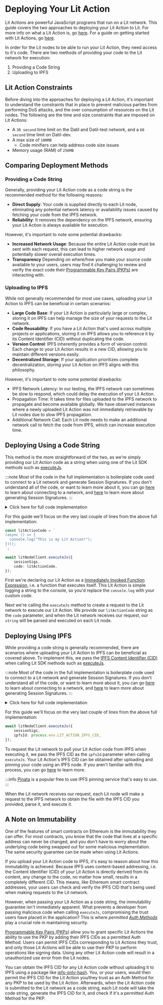# Deploying Your Lit Action

Lit Actions are powerful JavaScript programs that run on a Lit network. This guide covers the two approaches to deploying your Lit Action to Lit. For more info on what a Lit Action is, go [here](./overview.md). For a guide on getting started with Lit Actions, go [here](./quick-start.md).

In order for the Lit nodes to be able to run your Lit Action, they need access to it's code. There are two methods of providing your code to the Lit network for execution:

1. Providing a Code String
2. Uploading to IPFS

## Lit Action Constraints

Before diving into the approaches for deploying a Lit Action, it's important to understand the constraints that in place to prevent malicious parties from performing DoS attacks, and the over consumption of resources on the Lit nodes. The following are the time and size constraints that are imposed on Lit Actions:

- A `30 second` time limit on the Datil and Datil-test network, and a `60 second` time limit on Datil-dev.
- A max size of `100MB`
  - Code minifiers can help address code size issues
- Memory usage (RAM) of `256MB`

## Comparing Deployment Methods

### Providing a Code String

Generally, providing your Lit Action code as a code string is the recommended method for the following reasons:

- **Direct Supply**: Your code is supplied directly to each Lit node, eliminating any potential network latency or availability issues caused by fetching your code from the IPFS network.
- **Reliability**: It removes the dependency on the IPFS network, ensuring your Lit Action is always available for execution.

However, it's important to note some potential drawbacks:

- **Increased Network Usage**: Because the entire Lit Action code must be sent with each request, this can lead to higher network usage and potentially slower overall execution times.
- **Transparency** Depending on where/how you make your source code available to your users, users may find it challenging to review and verify the exact code their [Programmable Key Pairs (PKPs)](../../user-wallets/pkps/overview.md) are interacting with.

### Uploading to IPFS

While not generally recommended for most use cases, uploading your Lit Action to IPFS can be beneficial in certain scenarios:

- **Large Code Base**: If your Lit Action is particularly large or complex, storing it on IPFS can help manage the size of your requests to the Lit network.
- **Code Reusability**: If you have a Lit Action that's used across multiple projects or applications, storing it on IPFS allows you to reference it by its Content Identifier (CID) without duplicating the code.
- **Version Control**: IPFS inherently provides a form of version control. Each change to your Lit Action results in a new CID, allowing you to maintain different versions easily.
- **Decentralized Storage**: If your application prioritizes complete decentralization, storing your Lit Action on IPFS aligns with this philosophy.

However, it's important to note some potential drawbacks:

- IPFS Network Latency: In our testing, the IPFS network can sometimes be slow to respond, which could delay the execution of your Lit Action.
- Propagation Time: It takes time for files uploaded to the IPFS network to propagate and become available globally. We have observed instances where a newly uploaded Lit Action was not immediately retrievable by Lit nodes due to slow IPFS propagation.
- Additional Network Call: Each Lit node needs to make an additional network call to fetch the code from IPFS, which can increase execution time.

## Deploying Using a Code String

This method is the more straightforward of the two, as we're simply providing our Lit Action code as a string when using one of the Lit SDK methods such as [executeJs](https://v7-api-doc-lit-js-sdk.vercel.app/interfaces/types_src.ILitNodeClient.html#executeJs).

:::note
Most of the code in the full implementation is boilerplate code used to connect to a Lit network and generate Session Signatures. If you don't understand all of the code, or want to learn more about it, you can go [here](../../connecting-to-a-lit-network/connecting.md) to learn about connecting to a network, and [here](../authentication/session-sigs/intro.md) to learn more about generating Session Signatures.
:::

<details>
<summary>Click here for full code implementation</summary>
<p>

```ts
import { LitNodeClient } from "@lit-protocol/lit-node-client";
import { LIT_RPC, LIT_NETWORK, LIT_ABILITY } from "@lit-protocol/constants";
import {
  createSiweMessageWithRecaps,
  generateAuthSig,
  LitActionResource,
} from "@lit-protocol/auth-helpers";

const ethersSigner = new ethers.Wallet(
    process.env.ETHEREUM_PRIVATE_KEY,
    new ethers.providers.JsonRpcProvider(LIT_RPC.CHRONICLE_YELLOWSTONE)
);

const litNodeClient = new LitNodeClient({
    litNetwork: LIT_NETWORK.DatilDev,
    debug: false,
});
await litNodeClient.connect();

const sessionSigs = await litNodeClient.getSessionSigs({
    chain: "ethereum",
    expiration: new Date(Date.now() + 1000 * 60 * 60 * 24).toISOString(), // 24 hours
    resourceAbilityRequests: [
        {
            resource: new LitActionResource("*"),
            ability: LIT_ABILITY.LitActionExecution,
        },
    ],
    authNeededCallback: async ({
        resourceAbilityRequests,
        expiration,
        uri,
    }) => {
        const toSign = await createSiweMessageWithRecaps({
            uri: uri!,
            expiration: expiration!,
            resources: resourceAbilityRequests!,
            walletAddress: ethersSigner.address,
            nonce: await litNodeClient.getLatestBlockhash(),
            litNodeClient,
        });

        return await generateAuthSig({
            signer: ethersSigner,
            toSign,
        });
    },
});

const litActionCode = `
(async () => {
  console.log("This is my Lit Action!");
})();
`;

await litNodeClient.executeJs({
    sessionSigs,
    code: litActionCode,
});
```

</p>
</details>

For this guide we'll focus on the very last couple of lines from the above full implementation:

```ts
const litActionCode = `
(async () => {
  console.log("This is my Lit Action!");
})();
`;

await litNodeClient.executeJs({
    sessionSigs,
    code: litActionCode,
});
```

First we're declaring our Lit Action as a [Immediately Invoked Function Expression](https://developer.mozilla.org/en-US/docs/Glossary/IIFE), i.e. a function that executes itself. This Lit Action is simple logging a string to the console, so you'd replace the `console.log` with your custom code.

Next we're calling the `executeJs` method to create a request to the Lit network to execute our Lit Action. We provide our `litActionCode` string as the `code` parameter, and when the Lit network receives our request, our `string` will be parsed and executed on each Lit node.

## Deploying Using IPFS

While providing a code string is generally recommended, there are scenarios where uploading your Lit Action to IPFS can be beneficial as covered above. To implement this, we pass the [IPFS Content Identifier (CID)](https://docs.ipfs.tech/quickstart/publish/#cids-explained) when calling Lit SDK methods such as [executeJs](https://v7-api-doc-lit-js-sdk.vercel.app/interfaces/types_src.ILitNodeClient.html#executeJs).

:::note
Most of the code in the full implementation is boilerplate code used to connect to a Lit network and generate Session Signatures. If you don't understand all of the code, or want to learn more about it, you can go [here](../../connecting-to-a-lit-network/connecting.md) to learn about connecting to a network, and [here](../authentication/session-sigs/intro.md) to learn more about generating Session Signatures.
:::

<details>
<summary>Click here for full code implementation</summary>
<p>

```ts
import { LitNodeClient } from "@lit-protocol/lit-node-client";
import { LIT_RPC, LIT_NETWORK, LIT_ABILITY } from "@lit-protocol/constants";
import {
  createSiweMessageWithRecaps,
  generateAuthSig,
  LitActionResource,
} from "@lit-protocol/auth-helpers";

const ethersSigner = new ethers.Wallet(
    process.env.ETHEREUM_PRIVATE_KEY,
    new ethers.providers.JsonRpcProvider(LIT_RPC.CHRONICLE_YELLOWSTONE)
);

const litNodeClient = new LitNodeClient({
    litNetwork: LIT_NETWORK.DatilDev,
    debug: false,
});
await litNodeClient.connect();

const sessionSigs = await litNodeClient.getSessionSigs({
    chain: "ethereum",
    expiration: new Date(Date.now() + 1000 * 60 * 60 * 24).toISOString(), // 24 hours
    resourceAbilityRequests: [
        {
            resource: new LitActionResource("*"),
            ability: LIT_ABILITY.LitActionExecution,
        },
    ],
    authNeededCallback: async ({
        resourceAbilityRequests,
        expiration,
        uri,
    }) => {
        const toSign = await createSiweMessageWithRecaps({
            uri: uri!,
            expiration: expiration!,
            resources: resourceAbilityRequests!,
            walletAddress: ethersSigner.address,
            nonce: await litNodeClient.getLatestBlockhash(),
            litNodeClient,
        });

        return await generateAuthSig({
            signer: ethersSigner,
            toSign,
        });
    },
});

await litNodeClient.executeJs({
    sessionSigs,
    ipfsId: process.env.LIT_ACTION_IPFS_CID,
});
```

</p>
</details>

For this guide we'll focus on the very last couple of lines from the above full implementation:

```ts
await litNodeClient.executeJs({
    sessionSigs,
    ipfsId: process.env.LIT_ACTION_IPFS_CID,
});
```

To request the Lit network to pull your Lit Action code from IPFS when executing it, we pass the IPFS CID as the `ipfsId` parameter when calling `executeJs`. Your Lit Action's IPFS CID can be obtained after uploading and pinning your code using an IPFS node. If you aren't familiar with this process, you can go [here](https://docs.ipfs.tech/quickstart/publish/) to learn more.

:::info
[Pinata](https://www.pinata.cloud/) is a popular free to use IPFS pinning service that's easy to use.
:::

When the Lit network receives our request, each Lit node will make a request to the IPFS network to obtain the file with the IPFS CID you provided, parse it, and execute it.

## A Note on Immutability

One of the features of smart contracts on Ethereum is the immutability they can offer. For most contracts, you know that the code that lives at a specific address can never be changed, and you don't have to worry about the underlying code being swapped out for some malicious implementation. The same security guarantee can be made when using Lit Actions.

If you upload your Lit Action code to IPFS, it's easy to reason about how this immutability is achieved. Because IPFS uses content-based addressing, i.e. the Content Identifier (CID) of your Lit Action is directly derived from its content, any change to the code, no matter how small, results in a completely different CID. This means, like Ethereum smart contract addresses, your users can check and verify the IPFS CID that's being used when making requests to the Lit network.

However, when passing your Lit Action as a code string, the immutability guarantee isn't immediately apparent. What prevents a developer from passing malicious code when calling `executeJs`, compromising the trust users have placed in the application? This is where *permitted [Auth Methods](../../user-wallets/pkps/advanced-topics/auth-methods/overview)* play a crucial role in maintaining security.

[Programmable Key Pairs (PKPs)](../../user-wallets/pkps/overview.md) allow you to grant specific Lit Actions the ability to use the PKP by adding their IPFS CIDs as a permitted Auth Method. Users can permit IPFS CIDs corresponding to Lit Actions they trust, and only those Lit Actions will be able to use their PKP to perform operations like signing data. Using any other Lit Action code will result in a unauthorized use error from the Lit nodes.

You can obtain the IPFS CID for any Lit Action code without uploading it to IPFS using a package like [ipfs-only-hash](https://github.com/alanshaw/ipfs-only-hash). You, or your users, would then permit the IPFS CID for the Lit Action you/they trust as an Auth Method for any PKP to be used by the Lit Action. Afterwards, when the Lit Action code is submitted to the Lit network as a code string, each Lit node will take the code string, generate the IPFS CID for it, and check if it's a permitted Auth Method for the PKP.

